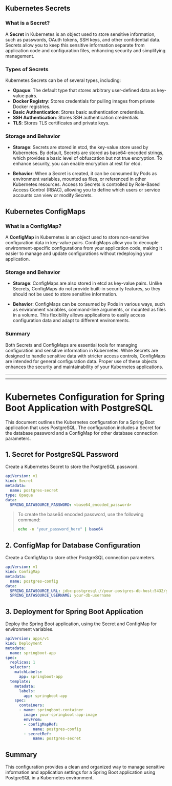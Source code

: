 
## Kubernetes Secrets

### What is a Secret?

A **Secret** in Kubernetes is an object used to store sensitive information, such as passwords, OAuth tokens, SSH keys, and other confidential data. Secrets allow you to keep this sensitive information separate from application code and configuration files, enhancing security and simplifying management.

### Types of Secrets

Kubernetes Secrets can be of several types, including:
- **Opaque**: The default type that stores arbitrary user-defined data as key-value pairs.
- **Docker Registry**: Stores credentials for pulling images from private Docker registries.
- **Basic Authentication**: Stores basic authentication credentials.
- **SSH Authentication**: Stores SSH authentication credentials.
- **TLS**: Stores TLS certificates and private keys.

### Storage and Behavior

- **Storage**: Secrets are stored in etcd, the key-value store used by Kubernetes. By default, Secrets are stored as base64-encoded strings, which provides a basic level of obfuscation but not true encryption. To enhance security, you can enable encryption at rest for etcd.

- **Behavior**: When a Secret is created, it can be consumed by Pods as environment variables, mounted as files, or referenced in other Kubernetes resources. Access to Secrets is controlled by Role-Based Access Control (RBAC), allowing you to define which users or service accounts can view or modify Secrets.

## Kubernetes ConfigMaps

### What is a ConfigMap?

A **ConfigMap** in Kubernetes is an object used to store non-sensitive configuration data in key-value pairs. ConfigMaps allow you to decouple environment-specific configurations from your application code, making it easier to manage and update configurations without redeploying your application.

### Storage and Behavior

- **Storage**: ConfigMaps are also stored in etcd as key-value pairs. Unlike Secrets, ConfigMaps do not provide built-in security features, so they should not be used to store sensitive information.

- **Behavior**: ConfigMaps can be consumed by Pods in various ways, such as environment variables, command-line arguments, or mounted as files in a volume. This flexibility allows applications to easily access configuration data and adapt to different environments.

### Summary

Both Secrets and ConfigMaps are essential tools for managing configuration and sensitive information in Kubernetes. While Secrets are designed to handle sensitive data with stricter access controls, ConfigMaps are intended for general configuration data. Proper use of these objects enhances the security and maintainability of your Kubernetes applications.


---
---
# Kubernetes Configuration for Spring Boot Application with PostgreSQL

This document outlines the Kubernetes configuration for a Spring Boot application that uses PostgreSQL. The configuration includes a Secret for the database password and a ConfigMap for other database connection parameters.

## 1. Secret for PostgreSQL Password

Create a Kubernetes Secret to store the PostgreSQL password.

```yaml
apiVersion: v1
kind: Secret
metadata:
  name: postgres-secret
type: Opaque
data:
  SPRING_DATASOURCE_PASSWORD: <base64_encoded_password>
```
> To create the base64 encoded password, use the following command:
> ```bash
> echo -n "your_password_here" | base64
> ```

## 2. ConfigMap for Database Configuration

Create a ConfigMap to store other PostgreSQL connection parameters.

```yaml
apiVersion: v1
kind: ConfigMap
metadata:
  name: postgres-config
data:
  SPRING_DATASOURCE_URL: jdbc:postgresql://your-postgres-db-host:5432/yourdb
  SPRING_DATASOURCE_USERNAME: your-db-username
```

## 3. Deployment for Spring Boot Application

Deploy the Spring Boot application, using the Secret and ConfigMap for environment variables.

```yaml
apiVersion: apps/v1
kind: Deployment
metadata:
  name: springboot-app
spec:
  replicas: 1
  selector:
    matchLabels:
      app: springboot-app
  template:
    metadata:
      labels:
        app: springboot-app
    spec:
      containers:
      - name: springboot-container
        image: your-springboot-app-image
        envFrom:
        - configMapRef:
            name: postgres-config
        - secretRef:
            name: postgres-secret
```

## Summary

This configuration provides a clean and organized way to manage sensitive information and application settings for a Spring Boot application using PostgreSQL in a Kubernetes environment.
